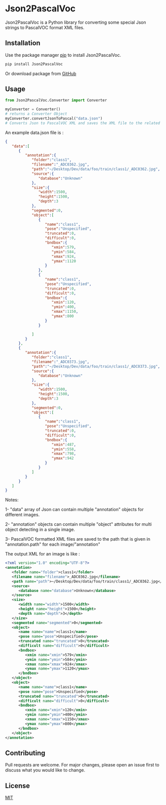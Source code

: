 # Json2PascalVoc

Json2PascalVoc is a Python library for converting some special Json strings to PascalVOC format XML files.

## Installation

Use the package manager [pip](https://pip.pypa.io/en/stable/) to install Json2PascalVoc.



```bash
pip install Json2PascalVoc
```

Or download package from [GitHub](https://github.com/canerkaraguler/JsonToPascalVOC)

## Usage

```python
from Json2PascalVoc.Converter import Converter

myConverter = Converter()
# returns a Converter Object
myConverter.convertJsonToPascal("data.json")
# Converts Json to PascalVOC XML and saves the XML file to the related file path

```
An example data.json file is :
```json
{
   "data":[
      {
         "annotation":{
            "folder":"class1",
            "filename":"_ADC0362.jpg",
            "path":"~/Desktop/Dev/data/foo/train/class1/_ADC0362.jpg",
            "source":{
               "database":"Unknown"
            },
            "size":{
               "width":1500,
               "height":1500,
               "depth":3
            },
            "segmented":0,
            "object":[
               {
                  "name":"class1",
                  "pose":"Unspecified",
                  "truncated":0,
                  "difficult":0,
                  "bndbox":{
                     "xmin":579,
                     "ymin":584,
                     "xmax":924,
                     "ymax":1120
                  }
               },
               {
                  "name":"class1",
                  "pose":"Unspecified",
                  "truncated":0,
                  "difficult":0,
                  "bndbox":{
                     "xmin":120,
                     "ymin":400,
                     "xmax":1150,
                     "ymax":800
                  }
               }

            ]
         }
      },
      {
         "annotation":{
            "folder":"class1",
            "filename":"_ADC0373.jpg",
            "path":"~/Desktop/Dev/data/foo/train/class1/_ADC0373.jpg",
            "source":{
               "database":"Unknown"
            },
            "size":{
               "width":1500,
               "height":1500,
               "depth":3
            },
            "segmented":0,
            "object":[
               {
                  "name":"class1",
                  "pose":"Unspecified",
                  "truncated":0,
                  "difficult":0,
                  "bndbox":{
                     "xmin":487,
                     "ymin":558,
                     "xmax":798,
                     "ymax":942
                  }
               }
            ]
         }
      }
   ]
}
```
Notes:

1- "data" array of Json can contain multiple "annotation" objects for different images. 

2- "annotation" objects can contain multiple "object" attributes for multi object detecting in a single image.

3- PascalVOC formatted XML files are saved to the path that is given in "annotation.path" for each image/"annotation"

The output XML for an image is like :
```xml
<?xml version="1.0" encoding="UTF-8"?>
<annotation>
   <folder name="folder">class1</folder>
   <filename name="filename">_ADC0362.jpg</filename>
   <path name="path">~/Desktop/Dev/data/foo/train/class1/_ADC0362.jpg</path>
   <source>
      <database name="database">Unknown</database>
   </source>
   <size>
      <width name="width">1500</width>
      <height name="height">1500</height>
      <depth name="depth">3</depth>
   </size>
   <segmented name="segmented">0</segmented>
   <object>
      <name name="name">class1</name>
      <pose name="pose">Unspecified</pose>
      <truncated name="truncated">0</truncated>
      <difficult name="difficult">0</difficult>
      <bndbox>
         <xmin name="xmin">579</xmin>
         <ymin name="ymin">584</ymin>
         <xmax name="xmax">924</xmax>
         <ymax name="ymax">1120</ymax>
      </bndbox>
   </object>
   <object>
      <name name="name">class1</name>
      <pose name="pose">Unspecified</pose>
      <truncated name="truncated">0</truncated>
      <difficult name="difficult">0</difficult>
      <bndbox>
         <xmin name="xmin">120</xmin>
         <ymin name="ymin">400</ymin>
         <xmax name="xmax">1150</xmax>
         <ymax name="ymax">800</ymax>
      </bndbox>
   </object>
</annotation>
```





## Contributing
Pull requests are welcome. For major changes, please open an issue first to discuss what you would like to change.


## License
[MIT](https://choosealicense.com/licenses/mit/)